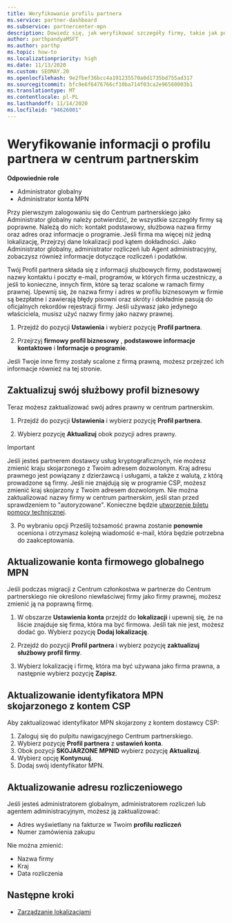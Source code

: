 ```yaml
---
title: Weryfikowanie profilu partnera
ms.service: partner-dashboard
ms.subservice: partnercenter-mpn
description: Dowiedz się, jak weryfikować szczegóły firmy, takie jak podstawowe kontakty, adres i informacje o programie. Możesz również zaktualizować swoje adresy prawne i rozliczenia.
author: parthpandyaMSFT
ms.author: parthp
ms.topic: how-to
ms.localizationpriority: high
ms.date: 11/13/2020
ms.custom: SEOMAY.20
ms.openlocfilehash: 9e2fbef36bcc4a191235570a0d1735bd755ad317
ms.sourcegitcommit: bfc9e6f6476766cf10ba714f03ca2e96560003b1
ms.translationtype: MT
ms.contentlocale: pl-PL
ms.lasthandoff: 11/14/2020
ms.locfileid: "94626001"
---
```

# <a name="verify-your-partner-profile-information-in-partner-center"></a>Weryfikowanie informacji o profilu partnera w centrum partnerskim

**Odpowiednie role**

- Administrator globalny
- Administrator konta MPN

Przy pierwszym zalogowaniu się do Centrum partnerskiego jako Administrator globalny należy potwierdzić, że wszystkie szczegóły firmy są poprawne. Należą do nich: kontakt podstawowy, służbowa nazwa firmy oraz adres oraz informacje o programie. Jeśli firma ma więcej niż jedną lokalizację, Przejrzyj dane lokalizacji pod kątem dokładności. Jako Administrator globalny, administrator rozliczeń lub Agent administracyjny, zobaczysz również informacje dotyczące rozliczeń i podatków.

Twój Profil partnera składa się z informacji służbowych firmy, podstawowej nazwy kontaktu i poczty e-mail, programów, w których firma uczestniczy, a jeśli to konieczne, innych firm, które są teraz scalone w ramach firmy prawnej. Upewnij się, że nazwa firmy i adres w profilu biznesowym w firmie są bezpłatne i zawierają błędy pisowni oraz skróty i dokładnie pasują do oficjalnych rekordów rejestracji firmy. Jeśli używasz jako jedynego właściciela, musisz użyć nazwy firmy jako nazwy prawnej.

1. Przejdź do pozycji **Ustawienia** i wybierz pozycję **Profil partnera**.

2. Przejrzyj **firmowy profil biznesowy** , **podstawowe informacje kontaktowe** i **Informacje o programie**.

Jeśli Twoje inne firmy zostały scalone z firmą prawną, możesz przejrzeć ich informacje również na tej stronie.

## <a name="update-your-legal-business-profile"></a>Zaktualizuj swój służbowy profil biznesowy

Teraz możesz zaktualizować swój adres prawny w centrum partnerskim.

1. Przejdź do pozycji **Ustawienia** i wybierz pozycję **Profil partnera**. 

2. Wybierz pozycję **Aktualizuj** obok pozycji adres prawny. 

>[!Important]
>Jeśli jesteś partnerem dostawcy usług kryptograficznych, nie możesz zmienić kraju skojarzonego z Twoim adresem dozwolonym. Kraj adresu prawnego jest powiązany z dzierżawcą i usługami, a także z walutą, z którą prowadzone są firmy. Jeśli nie znajdują się w programie CSP, możesz zmienić kraj skojarzony z Twoim adresem dozwolonym. Nie można zaktualizować nazwy firmy w centrum partnerskim, jeśli stan przed sprawdzeniem to "autoryzowane". Konieczne będzie [utworzenie biletu pomocy technicznej](https://partner.microsoft.com/dashboard/support/csp/servicerequests/create?stage=2&topicid=eb74583c-61b3-2124-bffc-00920e0ae772).

3. Po wybraniu opcji Prześlij tożsamość prawna zostanie **ponownie** oceniona i otrzymasz kolejną wiadomość e-mail, która będzie potrzebna do zaakceptowania.

## <a name="update-your-mpn-global-business-account"></a>Aktualizowanie konta firmowego globalnego MPN

Jeśli podczas migracji z Centrum członkostwa w partnerze do Centrum partnerskiego nie określono niewłaściwej firmy jako firmy prawnej, możesz zmienić ją na poprawną firmę.

1. W obszarze **Ustawienia konta** przejdź do **lokalizacji** i upewnij się, że na liście znajduje się firma, która ma być firmowa. Jeśli tak nie jest, możesz dodać go. Wybierz pozycję **Dodaj lokalizację**.

2. Przejdź do pozycji **Profil partnera** i wybierz pozycję **zaktualizuj służbowy profil firmy**.

3. Wybierz lokalizację i firmę, która ma być używana jako firma prawna, a następnie wybierz pozycję **Zapisz**.

## <a name="update-your-mpn-id-associated-with-your-csp-account"></a>Aktualizowanie identyfikatora MPN skojarzonego z kontem CSP

Aby zaktualizować identyfikator MPN skojarzony z kontem dostawcy CSP:

1. Zaloguj się do pulpitu nawigacyjnego Centrum partnerskiego.
1. Wybierz pozycję **Profil partnera** z **ustawień konta**.
1. Obok pozycji **SKOJARZONE MPNID** wybierz pozycję **Aktualizuj**.
1. Wybierz opcję **Kontynuuj**.
1. Dodaj swój identyfikator MPN.


## <a name="update-your-billing-address"></a>Aktualizowanie adresu rozliczeniowego

Jeśli jesteś administratorem globalnym, administratorem rozliczeń lub agentem administracyjnym, możesz ją zaktualizować:

- Adres wyświetlany na fakturze w Twoim **profilu rozliczeń**
- Numer zamówienia zakupu

Nie można zmienić:
 
- Nazwa firmy
- Kraj
- Data rozliczenia
 
## <a name="next-steps"></a>Następne kroki

- [Zarządzanie lokalizacjami](manage-locations.md)

